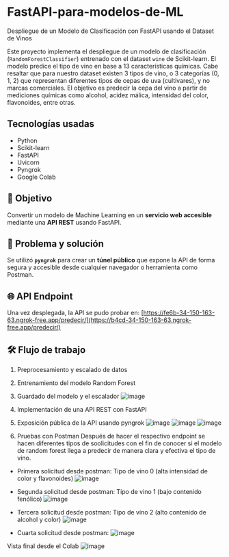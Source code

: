 # FastAPI-para-modelos-de-ML
Despliegue de un Modelo de Clasificación con FastAPI usando el Dataset de Vinos

Este proyecto implementa el despliegue de un modelo de clasificación (`RandomForestClassifier`) entrenado con el dataset `wine` de Scikit-learn. El modelo predice el tipo de vino en base a 13 características químicas. Cabe resaltar que para nuestro dataset existen 3 tipos de vino, o 3 categorías (0, 1, 2) que representan diferentes tipos de cepas de uva (cultivares), y no marcas comerciales. El objetivo es predecir la cepa del vino a partir de mediciones químicas como alcohol, acidez málica, intensidad del color, flavonoides, entre otras.

## Tecnologías usadas

- Python
- Scikit-learn
- FastAPI
- Uvicorn
- Pyngrok
- Google Colab

## 🎯 Objetivo
Convertir un modelo de Machine Learning en un **servicio web accesible** mediante una **API REST** usando FastAPI.

## 🔧 Problema y solución
Se utilizó **`pyngrok`** para crear un **túnel público** que expone la API de forma segura y accesible desde cualquier navegador o herramienta como Postman.

## 🌐 API Endpoint
Una vez desplegada, la API se pudo probar en: [https://fe6b-34-150-163-63.ngrok-free.app/predecir/](https://b4cd-34-150-163-63.ngrok-free.app/predecir/)

## 🛠️ Flujo de trabajo
1. Preprocesamiento y escalado de datos
3. Entrenamiento del modelo Random Forest
4. Guardado del modelo y el escalador
![image](https://github.com/user-attachments/assets/049191dc-a8ab-4938-b174-3a1b6a87212e)

6. Implementación de una API REST con FastAPI
7. Exposición pública de la API usando pyngrok
![image](https://github.com/user-attachments/assets/58e73c00-94bb-49d2-a532-47e18805c99a)
![image](https://github.com/user-attachments/assets/9b7f4358-02b5-4670-aa31-7a828afca1cc)
![image](https://github.com/user-attachments/assets/68af512a-3df6-406c-a7ca-c4a4287b1caf)
8. Pruebas con Postman
Después de hacer el respectivo endpoint se hacen diferentes tipos de soolicitudes con el fin de
conocer si el modelo de random forest llega a predecir de manera clara y efectiva el tipo de vino.
  - Primera solicitud desde postman: Tipo de vino 0 (alta intensidad de color y flavonoides)
![image](https://github.com/user-attachments/assets/d058a703-90d3-40a0-9718-f7e59457dc8e)

  - Segunda solicitud desde postman: Tipo de vino 1 (bajo contenido fenólico)
![image](https://github.com/user-attachments/assets/eb2d8b04-ca5b-41e2-ae19-699af7ee7595)

- Tercera solicitud desde postman: Tipo de vino 2 (alto contenido de alcohol y color)
![image](https://github.com/user-attachments/assets/e1148303-1d8c-4d74-a300-afd60ea03997)

- Cuarta solicitud desde postman:
![image](https://github.com/user-attachments/assets/0a6b320a-2ec3-4b91-9444-8c0339bd6c60)

Vista final desde el Colab
![image](https://github.com/user-attachments/assets/ba702174-511f-42c9-9058-49c837023d15)




